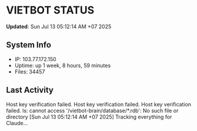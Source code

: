 # VIETBOT STATUS
**Updated**: Sun Jul 13 05:12:14 AM +07 2025

## System Info
- IP: 103.77.172.150
- Uptime: up 1 week, 8 hours, 59 minutes
- Files: 34457

## Last Activity
Host key verification failed.
Host key verification failed.
Host key verification failed.
ls: cannot access '/vietbot-brain/database/*.rdb': No such file or directory
[Sun Jul 13 05:12:14 AM +07 2025] Tracking everything for Claude...
